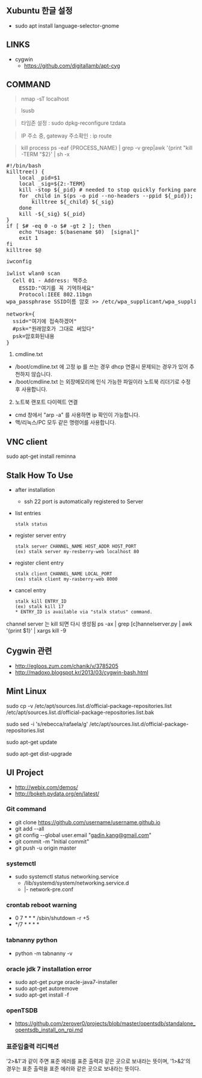 
## Xubuntu 한글 설정
  - sudo apt install language-selector-gnome

## LINKS 
  - cygwin
    - https://github.com/digitallamb/apt-cyg


## COMMAND
> nmap -sT localhost

> lsusb

> 타임존 설정 : sudo dpkg-reconfigure tzdata

> IP 주소 중, gateway 주소확인 : ip route

> kill process
> ps -eaf {PROCESS_NAME} | grep -v grep|awk '{print "kill -TERM "$2}' | sh -x
<pre>
#!/bin/bash
killtree() {
    local _pid=$1
    local _sig=${2:-TERM}
    kill -stop ${_pid} # needed to stop quickly forking parent from producing child between child killing and parent killing
    for _child in $(ps -o pid --no-headers --ppid ${_pid}); do
        killtree ${_child} ${_sig}
    done
    kill -${_sig} ${_pid}
}
if [ $# -eq 0 -o $# -gt 2 ]; then
    echo "Usage: $(basename $0) <pid> [signal]"
    exit 1
fi
killtree $@
</pre>

<pre>
iwconfig

iwlist wlan0 scan
  Cell 01 - Address: 맥주소
    ESSID:"여기를 꼭 기억하세요"
    Protocol:IEEE 802.11bgn
wpa_passphrase SSID이름 암호 >> /etc/wpa_supplicant/wpa_supplicant.conf

network={
  ssid="여기에 접속하겠어"
  #psk="원래암호가 그대로 써있다"
  psk=암호화된내용
}
</pre>

1. cmdline.txt
  - /boot/cmdline.txt 에 고정 ip 를 쓰는 경우 dhcp 연결시 문제되는 경우가 있어 추천하지 않습니다.
  - /boot/cmdline.txt 는 외장메모리에 인식 가능한 파일이라 노트북 리더기로 수정 후 사용합니다.
2. 노트북 랜포트 다이렉트 연결
  - cmd 창에서 "arp -a" 를 사용하면 ip 확인이 가능합니다.
  - 맥/리눅스/PC 모두 같은 명령어를 사용합니다.

## VNC client
sudo apt-get install reminna

## Stalk How To Use

  - after installation
    - ssh 22 port is automatically registered to Server
  
  - list entries
    ```
    stalk status 
    ```
    
  - register server entry
    ```
    stalk server CHANNEL_NAME HOST_ADDR HOST_PORT
    (ex) stalk server my-resberry-web localhost 80
    ```
    
  - register client entry
    ```
    stalk client CHANNEL_NAME LOCAL_PORT
    (ex) stalk client my-rasberry-web 8000
    ```
  
  - cancel entry
    ```
    stalk kill ENTRY_ID
    (ex) stalk kill 17
    * ENTRY_ID is available via "stalk status" command.
    ```

channel server 는 kill 되면 다시 생성됨
ps -ax | grep  [c]hannelserver.py | awk '{print $1}' | xargs kill -9


## Cygwin 관련
  - http://egloos.zum.com/chanik/v/3785205
  - http://madoxo.blogspot.kr/2013/03/cygwin-bash.html

## Mint Linux
sudo cp -v /etc/apt/sources.list.d/official-package-repositories.list /etc/apt/sources.list.d/official-package-repositories.list.bak

sudo sed -i 's/rebecca/rafaela/g' /etc/apt/sources.list.d/official-package-repositories.list

sudo apt-get update

sudo apt-get dist-upgrade

## UI Project
  - http://webix.com/demos/
  - http://bokeh.pydata.org/en/latest/

### Git command
  - git clone https://github.com/username/username.github.io
  - git add --all
  - git config --global user.email "gadin.kang@gmail.com"
  - git commit -m "Initial commit"
  - git push -u origin master
  

### systemctl
  - sudo systemctl status networking.service
    - /lib/systemd/system/networking.service.d
    - |- network-pre.conf
    
  
### crontab reboot warning
  -  0   7  *   *   *    /sbin/shutdown -r +5
  - */7  *  *   *   *

### tabnanny python
  - python -m tabnanny -v 
  
  
### oracle jdk 7 installation error
  - sudo apt-get purge oracle-java7-installer
  - sudo apt-get autoremove
  - sudo apt-get install -f
  
### openTSDB  
  - https://github.com/zerover0/projects/blob/master/opentsdb/standalone_opentsdb_install_on_rpi.md
  

### 표준입출력 리디렉션
 '2>&1'과 같이 주면 표준 에러를 표준 출력과 같은 곳으로 보내라는 뜻이며, '1>&2'의 경우는 표준 출력을 표준 에러와 같은 곳으로 보내라는 뜻이다.
